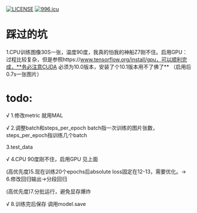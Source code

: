 [![LICENSE](https://img.shields.io/badge/license-Anti%20996-blue.svg)](https://github.com/996icu/996.ICU/blob/master/LICENSE)
<a href="https://996.icu"><img src="https://img.shields.io/badge/link-996.icu-red.svg" alt="996.icu" /></a>

# 踩过的坑

1.CPU训练图像30S一张，温度90度，我真的怕我的神船Z7刚不住。启用GPU：过程比较复杂，但是参照https://www.tensorflow.org/install/gpu，可以顺利完成，**务必注意CUDA 必须为10.0版本，安装了个10.1版本用不了佛了** （启用后0.7s一张图片）

# todo:

√ 1.修改metric
就用MAL

√ 2.调整batch和steps_per_epoch 
batch指一次训练的图片张数，steps_per_epoch指训练几个batch

3.test_data

√ 4.CPU 90度刚不住，启用GPU
见上面

(高优先度)5.现在训练20个epochs后absolute loss固定在12-13，需要优化。→ 6.修改回归输出→分段回归

(高优先度)7.分批运行，避免显存爆炸

√ 8.训练完后保存
调用model.save